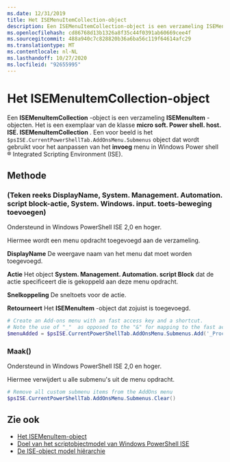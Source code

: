 ```yaml
---
ms.date: 12/31/2019
title: Het ISEMenuItemCollection-object
description: Een ISEMenuItemCollection-object is een verzameling ISEMenuItem-objecten.
ms.openlocfilehash: cd86768d13b1326a8f35c44f0391ab60669cee4f
ms.sourcegitcommit: 488a940c7c828820b36a6ba56c119f64614afc29
ms.translationtype: MT
ms.contentlocale: nl-NL
ms.lasthandoff: 10/27/2020
ms.locfileid: "92655995"
---
```

# <a name="the-isemenuitemcollection-object"></a>Het ISEMenuItemCollection-object

Een **ISEMenuItemCollection** -object is een verzameling **ISEMenuItem** -objecten. Het is een exemplaar van de klasse **micro soft. Power shell. host. ISE. ISEMenuItemCollection** . Een voor beeld is het `$psISE.CurrentPowerShellTab.AddOnsMenu.Submenus` object dat wordt gebruikt voor het aanpassen van het **invoeg** menu in Windows Power shell &reg; Integrated Scripting Environment (ISE).

## <a name="method"></a>Methode

### <a name="addstring-displayname-systemmanagementautomationscriptblock-action-systemwindowsinputkeygesture-shortcut-"></a>\(Teken reeks DisplayName, System. Management. Automation. script block-actie, System. Windows. input. toets-beweging toevoegen\)

Ondersteund in Windows PowerShell ISE 2,0 en hoger.

Hiermee wordt een menu opdracht toegevoegd aan de verzameling.

**DisplayName** De weergave naam van het menu dat moet worden toegevoegd.

**Actie** Het object **System. Management. Automation. script Block** dat de actie specificeert die is gekoppeld aan deze menu opdracht.

**Snelkoppeling** De sneltoets voor de actie.

**Retourneert** Het **ISEMenuItem** -object dat zojuist is toegevoegd.

```powershell
# Create an Add-ons menu with an fast access key and a shortcut.
# Note the use of "_"  as opposed to the "&" for mapping to the fast access key letter for the menu item.
$menuAdded = $psISE.CurrentPowerShellTab.AddOnsMenu.Submenus.Add('_Process', {Get-Process}, 'Alt+P')
```

### <a name="clear"></a>Maak\(\)

Ondersteund in Windows PowerShell ISE 2,0 en hoger.

Hiermee verwijdert u alle submenu's uit de menu opdracht.

```powershell
# Remove all custom submenu items from the AddOns menu
$psISE.CurrentPowerShellTab.AddOnsMenu.Submenus.Clear()
```

## <a name="see-also"></a>Zie ook

- [Het ISEMenuItem-object](The-ISEMenuItem-Object.md)
- [Doel van het scriptobjectmodel van Windows PowerShell ISE](Purpose-of-the-Windows-PowerShell-ISE-Scripting-Object-Model.md)
- [De ISE-object model hiërarchie](The-ISE-Object-Model-Hierarchy.md)

